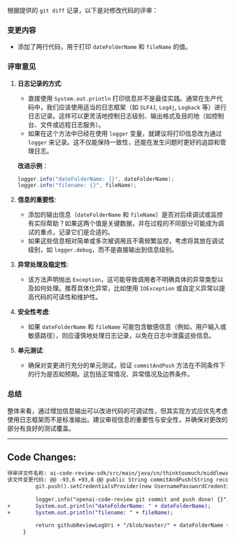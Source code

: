 根据提供的 `git diff` 记录，以下是对修改代码的评审：

### 变更内容
- 添加了两行代码，用于打印 `dateFolderName` 和 `fileName` 的值。

### 评审意见

1. **日志记录的方式**:
   - 直接使用 `System.out.println` 打印信息并不是最佳实践。通常在生产代码中，我们应该使用适当的日志框架（如 `SLF4J`, `Log4j`, `Logback` 等）进行日志记录。这样可以更灵活地控制日志级别、输出格式及目的地（如控制台、文件或远程日志服务）。
   - 如果在这个方法中已经在使用 `logger` 变量，就建议将打印信息改为通过 `logger` 来记录。这不仅能保持一致性，还能在发生问题时更好的追踪和管理日志。

   **改进示例**：
   ```java
   logger.info("dateFolderName: {}", dateFolderName);
   logger.info("filename: {}", fileName);
   ```

2. **信息的重要性**:
   - 添加的输出信息（`dateFolderName` 和 `fileName`）是否对后续调试或监控有实际帮助？如果这两个值是关键数据，并在过程的不同部分可能成为调试的重点，记录它们是合适的。
   - 如果这些信息相对简单或多次被调用且不需频繁监控，考虑将其放在调试级别，如 `logger.debug`，而不是直接输出到信息级别。

3. **异常处理及稳定性**:
   - 该方法声明抛出 `Exception`，这可能导致调用者不明确具体的异常类型以及如何处理。推荐具体化异常，比如使用 `IOException` 或自定义异常以提高代码的可读性和维护性。

4. **安全性考虑**:
   - 如果 `dateFolderName` 和 `fileName` 可能包含敏感信息（例如，用户输入或敏感路径），则应谨慎地处理日志记录，以免在日志中泄露这些信息。

5. **单元测试**:
   - 确保对变更进行充分的单元测试，验证 `commitAndPush` 方法在不同条件下的行为是否如预期。这包括正常情况、异常情况及边界条件。

### 总结
整体来看，通过增加信息输出可以改进代码的可调试性，但其实现方式应优先考虑使用日志框架而不是标准输出。建议审视信息的重要性与安全性，并确保对更改的部分有良好的测试覆盖。

---

## Code Changes:
```diff
待审评文件名称: ai-code-review-sdk/src/main/java/cn/thinktoomuch/middleware/sdk/infrastructure/git/GitCommand.java
该文件变更代码: @@ -93,6 +93,8 @@ public String commitAndPush(String recommend) throws Exception{
         git.push().setCredentialsProvider(new UsernamePasswordCredentialsProvider(githubToken, "")).call();
 
         logger.info("openai-code-review git commit and push done! {}", fileName);
+        System.out.println("dateFolderName: " + dateFolderName);
+        System.out.println("filename: " + fileName);
 
         return githubReviewLogUri + "/blob/master/" + dateFolderName + "/" + fileName;
     }
```
